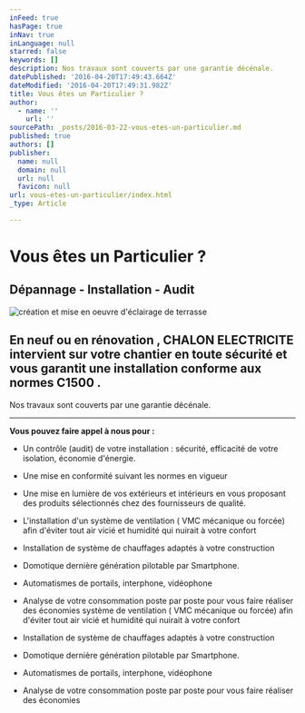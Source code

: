 ```yaml
---
inFeed: true
hasPage: true
inNav: true
inLanguage: null
starred: false
keywords: []
description: Nos travaux sont couverts par une garantie décénale.
datePublished: '2016-04-20T17:49:43.664Z'
dateModified: '2016-04-20T17:49:31.982Z'
title: Vous êtes un Particulier ?
author:
  - name: ''
    url: ''
sourcePath: _posts/2016-03-22-vous-etes-un-particulier.md
published: true
authors: []
publisher:
  name: null
  domain: null
  url: null
  favicon: null
url: vous-etes-un-particulier/index.html
_type: Article

---
```

# Vous êtes un Particulier ?

## Dépannage - Installation - Audit
![création et mise en oeuvre d'éclairage de terrasse](https://the-grid-user-content.s3-us-west-2.amazonaws.com/e206982f-50e2-4e6c-9eaa-6fe3f68412bf.jpg)

## En neuf ou en rénovation , CHALON ELECTRICITE intervient sur votre chantier en toute sécurité et vous garantit une installation conforme aux normes C1500 .

Nos travaux sont couverts par une garantie décénale.

****

**Vous pouvez faire appel à nous pour :**

* Un contrôle (audit) de votre installation : sécurité, efficacité de votre isolation, économie d'énergie.

* Une mise en conformité suivant les normes en vigueur

* Une mise en lumière de vos extérieurs et intérieurs en vous proposant des produits sélectionnés chez des fournisseurs de qualité.

* L'installation d'un système de ventilation ( VMC mécanique ou forcée) afin d'éviter tout air vicié et humidité qui nuirait à votre confort

* Installation de système de chauffages adaptés à votre construction

* Domotique dernière génération pilotable par Smartphone.

* Automatismes de portails, interphone, vidéophone

* Analyse de votre consommation poste par poste pour vous faire réaliser des économies système de ventilation ( VMC mécanique ou forcée) afin d'éviter tout air vicié et humidité qui nuirait à votre confort

* Installation de système de chauffages adaptés à votre construction

* Domotique dernière génération pilotable par Smartphone.

* Automatismes de portails, interphone, vidéophone

* Analyse de votre consommation poste par poste pour vous faire réaliser des économies